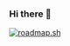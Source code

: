 ### Hi there 👋

[![roadmap.sh](https://api.roadmap.sh/v1-badge/wide/648da263779070ae6247dbda?variant=dark&roadmaps=frontend)](https://roadmap.sh)
